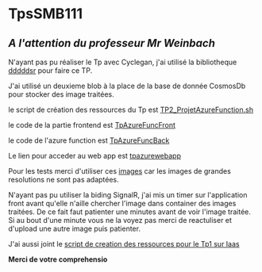 # TpsSMB111

## _A l'attention du professeur Mr Weinbach_

N'ayant pas pu réaliser le Tp avec Cyclegan, j'ai utilisé la bibliotheque [dddddsr](https://github.com/zecloud/Azure-function-image-super-resolution) pour faire ce TP.

J'ai utilisé un deuxieme blob à la place de la base de donnée CosmosDb pour stocker des image traitées.

le script de création des ressources du Tp est [TP2_ProjetAzureFunction.sh](https://github.com/mousambe/TpsSMB111/blob/master/TP2_ProjetAzureFunction.sh)

le code de la partie frontend est [TpAzureFuncFront](https://github.com/mousambe/TpsSMB111/tree/master/TpAzureFuncFront)

le code de l'azure function est [TpAzureFuncBack](https://github.com/mousambe/TpsSMB111/tree/master/TpAzureFuncBack)

Le lien pour acceder au web app est [tpazurewebapp](https://tpazurewebapp.azurewebsites.net/)

Pour les tests merci d'utiliser ces [images](https://github.com/mousambe/TpsSMB111/tree/master/TpAzureFuncFront/images) car les images de grandes resolutions ne sont pas adaptées.

N'ayant pas pu utiliser la biding SignalR, j'ai mis un timer sur l'application front avant qu'elle n'aille chercher l'image dans container des images traitées.
De ce fait faut patienter une minutes avant de voir l'image traitée. Si au bout d'une minute vous ne la voyez pas merci de reactuliser et d'upload une autre image puis patienter.

J'ai aussi joint le [script de creation des ressources pour le  Tp1 sur Iaas](https://github.com/mousambe/TpsSMB111/blob/master/TP1_ProjetIAAS.sh)

**Merci de votre comprehensio**
